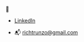 :wave:


- [LinkedIn](https://www.linkedin.com/in/richardtrunzo/)

- :mailbox_with_mail: richtrunzo@gmail.com 
